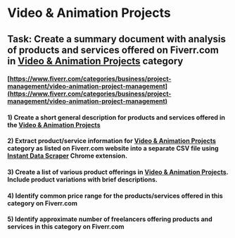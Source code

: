# Video & Animation Projects
## Task: Create a summary document with analysis of products and services offered on Fiverr.com in [Video & Animation Projects](https://www.fiverr.com/categories/business/project-management/video-animation-project-management) category
#### [https://www.fiverr.com/categories/business/project-management/video-animation-project-management](https://www.fiverr.com/categories/business/project-management/video-animation-project-management)
#### 1) Create a short general description for products and services offered in the [Video & Animation Projects](https://www.fiverr.com/categories/business/project-management/video-animation-project-management)
#### 2) Extract product/service information for [Video & Animation Projects](https://www.fiverr.com/categories/business/project-management/video-animation-project-management) category as listed on Fiverr.com website into a separate CSV file using [Instant Data Scraper](https://chrome.google.com/webstore/detail/instant-data-scraper/ofaokhiedipichpaobibbnahnkdoiiah) Chrome extension.
#### 3) Create a list of various product offerings in [Video & Animation Projects](https://www.fiverr.com/categories/business/project-management/video-animation-project-management). Include product variations with brief descriptions.
#### 4) Identify common price range for the products/services offered in this category on Fiverr.com
#### 5) Identify approximate number of freelancers offering products and services in this category on Fiverr.com
